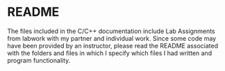 # README

The files included in the C/C++ documentation include Lab Assignments from labwork with my partner and individual work. Since some code may have been provided by an instructor, please read the README associated with the folders and files in which I specify which files I had written and program functionality. 
